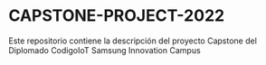 # CAPSTONE-PROJECT-2022
Este repositorio contiene la descripción del proyecto Capstone del Diplomado CodigoIoT Samsung Innovation Campus
